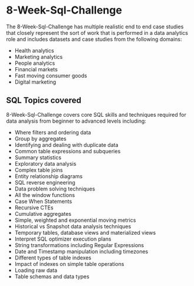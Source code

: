 # 8-Week-Sql-Challenge

The 8-Week-Sql-Challenge has multiple realistic end to end case studies that closely represent the sort of work that is performed in a data analytics role and includes datasets and case studies from the following domains:

  -  Health analytics
  -  Marketing analytics
  -  People analytics
  -  Financial markets
  -  Fast moving consumer goods
  -  Digital marketing



## SQL Topics covered

8-Week-Sql-Challenge covers core SQL skills and techniques required for data analysis from beginner to advanced levels including:

   - Where filters and ordering data
   - Group by aggregates
   - Identifying and dealing with duplicate data
   - Common table expressions and subqueries
   - Summary statistics
   - Exploratory data analysis
   - Complex table joins
   - Entity relationship diagrams
   - SQL reverse engineering
   - Data problem solving techniques
   - All the window functions
   - Case When Statements
   - Recursive CTEs
   - Cumulative aggregates
   - Simple, weighted and exponential moving metrics
   - Historical vs Snapshot data analysis techniques
   - Temporary tables, database views and materialized views
   - Interpret SQL optimizer execution plans
   - String transformations including Regular Expressions
   - Date and Timestamp manipulation including timezones
   - Different types of table indexes
   - Impact of indexes on simple table operations
   - Loading raw data
   - Table schemas and data types